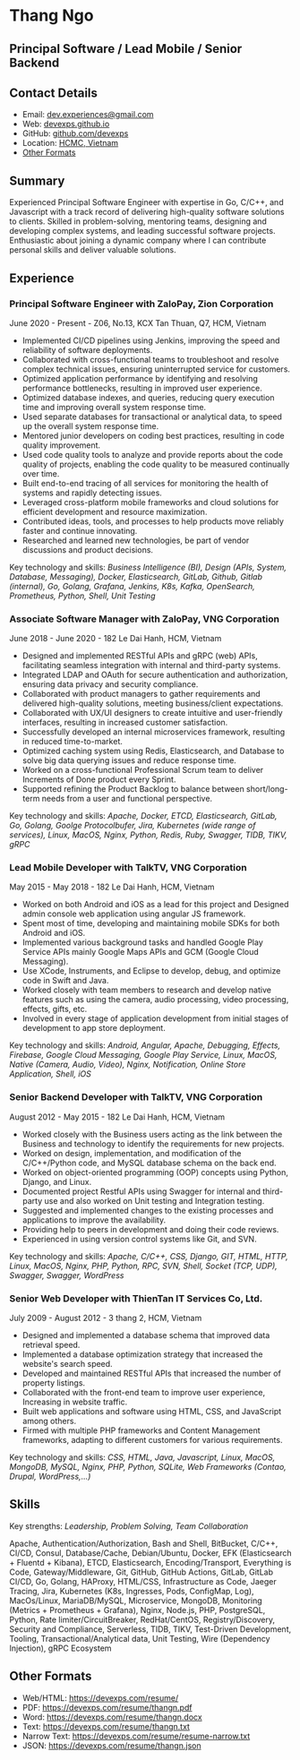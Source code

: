 # Thang Ngo

## Principal Software / Lead Mobile / Senior Backend

## Contact Details

* Email: [dev.experiences@gmail.com](mailto:dev.experiences@gmail.com)
* Web: [devexps.github.io](https://devexps.github.io)
* GitHub: [github.com/devexps](https://github.com/devexps)
* Location: [HCMC, Vietnam](https://en.wikipedia.org/wiki/Ho_Chi_Minh_City)
* [Other Formats](#other-formats)

## Summary

Experienced Principal Software Engineer with expertise in Go, C/C++, and Javascript with a track record of delivering high-quality software solutions to clients. Skilled in problem-solving, mentoring teams, designing and developing complex systems, and leading successful software projects. Enthusiastic about joining a dynamic company where I can contribute personal skills and deliver valuable solutions.


## Experience

### Principal Software Engineer with ZaloPay, Zion Corporation

June 2020 - Present - Z06, No.13, KCX Tan Thuan, Q7, HCM, Vietnam

* Implemented CI/CD pipelines using Jenkins, improving the speed and reliability of software deployments.
* Collaborated with cross-functional teams to troubleshoot and resolve complex technical issues, ensuring uninterrupted service for customers.
* Optimized application performance by identifying and resolving performance bottlenecks, resulting in improved user experience.
* Optimized database indexes, and queries, reducing query execution time and improving overall system response time.
* Used separate databases for transactional or analytical data, to speed up the overall system response time.
* Mentored junior developers on coding best practices, resulting in code quality improvement.
* Used code quality tools to analyze and provide reports about the code quality of projects, enabling the code quality to be measured continually over time.
* Built end-to-end tracing of all services for monitoring the health of systems and rapidly detecting issues.
* Leveraged cross-platform mobile frameworks and cloud solutions for efficient development and resource maximization.
* Contributed ideas, tools, and processes to help products move reliably faster and continue innovating.
* Researched and learned new technologies, be part of vendor discussions and product decisions.

Key technology and skills: _Business Intelligence (BI), Design (APIs, System, Database, Messaging), Docker, Elasticsearch, GitLab, Github, Gitlab (internal), Go, Golang, Grafana, Jenkins, K8s, Kafka, OpenSearch, Prometheus, Python, Shell, Unit Testing_

### Associate Software Manager with ZaloPay, VNG Corporation

June 2018 - June 2020 - 182 Le Dai Hanh, HCM, Vietnam

* Designed and implemented RESTful APIs and gRPC (web) APIs, facilitating seamless integration with internal and third-party systems.
* Integrated LDAP and OAuth for secure authentication and authorization, ensuring data privacy and security compliance.
* Collaborated with product managers to gather requirements and delivered high-quality solutions, meeting business/client expectations.
* Collaborated with UX/UI designers to create intuitive and user-friendly interfaces, resulting in increased customer satisfaction.
* Successfully developed an internal microservices framework, resulting in reduced time-to-market.
* Optimized caching system using Redis, Elasticsearch, and Database to solve big data querying issues and reduce response time.
* Worked on a cross-functional Professional Scrum team to deliver Increments of Done product every Sprint.
* Supported refining the Product Backlog to balance between short/long-term needs from a user and functional perspective.

Key technology and skills: _Apache, Docker, ETCD, Elasticsearch, GitLab, Go, Golang, Goolge Protocolbufer, Jira, Kubernetes (wide range of services), Linux, MacOS, Nginx, Python, Redis, Ruby, Swagger, TIDB, TIKV, gRPC_

### Lead Mobile Developer with TalkTV, VNG Corporation

May 2015 - May 2018 - 182 Le Dai Hanh, HCM, Vietnam

* Worked on both Android and iOS as a lead for this project and Designed admin console web application using angular JS framework.
* Spent most of time, developing and maintaining mobile SDKs for both Android and iOS.
* Implemented various background tasks and handled Google Play Service APIs mainly Google Maps APIs and GCM (Google Cloud Messaging).
* Use XCode, Instruments, and Eclipse to develop, debug, and optimize code in Swift and Java.
* Worked closely with team members to research and develop native features such as using the camera, audio processing, video processing, effects, gifts, etc.
* Involved in every stage of application development from initial stages of development to app store deployment.

Key technology and skills: _Android, Angular, Apache, Debugging, Effects, Firebase, Google Cloud Messaging, Google Play Service, Linux, MacOS, Native (Camera, Audio, Video), Nginx, Notification, Online Store Application, Shell, iOS_

### Senior Backend Developer with TalkTV, VNG Corporation

August 2012 - May 2015 - 182 Le Dai Hanh, HCM, Vietnam

* Worked closely with the Business users acting as the link between the Business and technology to identify the requirements for new projects.
* Worked on design, implementation, and modification of the C/C++/Python code, and MySQL database schema on the back end.
* Worked on object-oriented programming (OOP) concepts using Python, Django, and Linux.
* Documented project Restful APIs using Swagger for internal and third-party use and also worked on Unit testing and Integration testing.
* Suggested and implemented changes to the existing processes and applications to improve the availability.
* Providing help to peers in development and doing their code reviews.
* Experienced in using version control systems like Git, and SVN.

Key technology and skills: _Apache, C/C++, CSS, Django, GIT, HTML, HTTP, Linux, MacOS, Nginx, PHP, Python, RPC, SVN, Shell, Socket (TCP, UDP), Swagger, Swagger, WordPress_

### Senior Web Developer with ThienTan IT Services Co, Ltd.

July 2009 - August 2012 - 3 thang 2, HCM, Vietnam

* Designed and implemented a database schema that improved data retrieval speed.
* Implemented a database optimization strategy that increased the website's search speed.
* Developed and maintained RESTful APIs that increased the number of property listings.
* Collaborated with the front-end team to improve user experience, Increasing in website traffic.
* Built web applications and software using HTML, CSS, and JavaScript among others.
* Firmed with multiple PHP frameworks and Content Management frameworks, adapting to different customers for various requirements.

Key technology and skills: _CSS, HTML, Java, Javascript, Linux, MacOS, MongoDB, MySQL, Nginx, PHP, Python, SQLite, Web Frameworks (Contao, Drupal, WordPress,...)_

## Skills

Key strengths: _Leadership, Problem Solving, Team Collaboration_

Apache, Authentication/Authorization, Bash and Shell, BitBucket, C/C++, CI/CD, Consul, Database/Cache, Debian/Ubuntu, Docker, EFK (Elasticsearch + Fluentd + Kibana), ETCD, Elasticsearch, Encoding/Transport, Everything is Code, Gateway/Middleware, Git, GitHub, GitHub Actions, GitLab, GitLab CI/CD, Go, Golang, HAProxy, HTML/CSS, Infrastructure as Code, Jaeger Tracing, Jira, Kubernetes (K8s, Ingresses, Pods, ConfigMap, Log), MacOs/Linux, MariaDB/MySQL, Microservice, MongoDB, Monitoring (Metrics + Prometheus + Grafana), Nginx, Node.js, PHP, PostgreSQL, Python, Rate limiter/CircuitBreaker, RedHat/CentOS, Registry/Discovery, Security and Compliance, Serverless, TIDB, TIKV, Test-Driven Development, Tooling, Transactional/Analytical data, Unit Testing, Wire (Dependency Injection), gRPC Ecosystem

## Other Formats

* Web/HTML: <https://devexps.com/resume/>
* PDF: <https://devexps.com/resume/thangn.pdf>
* Word: <https://devexps.com/resume/thangn.docx>
* Text: <https://devexps.com/resume/thangn.txt>
* Narrow Text: <https://devexps.com/resume/resume-narrow.txt>
* JSON: <https://devexps.com/resume/thangn.json>
